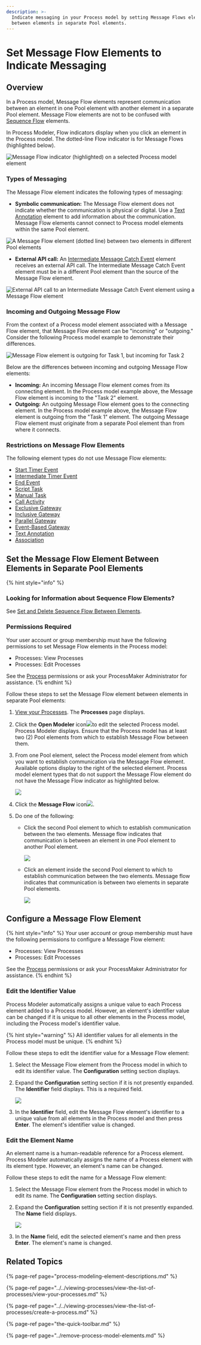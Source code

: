```yaml
---
description: >-
  Indicate messaging in your Process model by setting Message Flows elements
  between elements in separate Pool elements.
---
```


# Set Message Flow Elements to Indicate Messaging

## Overview

In a Process model, Message Flow elements represent communication between an element in one Pool element with another element in a separate Pool element. Message Flow elements are not to be confused with [Sequence Flow](process-modeling-element-descriptions.md#sequence-flow) elements.

In Process Modeler, Flow indicators display when you click an element in the Process model. The dotted-line Flow indicator is for Message Flows \(highlighted below\).

![Message Flow indicator \(highlighted\) on a selected Process model element](../../../.gitbook/assets/message-flow-indicator-process-model-processes.png)

### Types of Messaging

The Message Flow element indicates the following types of messaging:

* **Symbolic communication:** The Message Flow element does not indicate whether the communication is physical or digital. Use a [Text Annotation](process-modeling-element-descriptions.md#text-annotation) element to add information about the communication. Message Flow elements cannot connect to Process model elements within the same Pool element.

![A Message Flow element \(dotted line\) between two elements in different Pool elements](../../../.gitbook/assets/message-flow-between-pool-elements-process-model-processes.png)

* **External API call:** An [Intermediate Message Catch Event](process-modeling-element-descriptions.md#intermediate-message-catch-event) element receives an external API call. The Intermediate Message Catch Event element must be in a different Pool element than the source of the Message Flow element.

![External API call to an Intermediate Message Catch Event element using a Message Flow element](../../../.gitbook/assets/message-flow-connecting-to-intermediate-message-catch-event.png)

### Incoming and Outgoing Message Flow

From the context of a Process model element associated with a Message Flow element, that Message Flow element can be "incoming" or "outgoing." Consider the following Process model example to demonstrate their differences.

![Message Flow element is outgoing for Task 1, but incoming for Task 2](../../../.gitbook/assets/message-flow-between-pool-elements-process-model-processes.png)

Below are the differences between incoming and outgoing Message Flow elements:

* **Incoming:** An incoming Message Flow element comes from its connecting element. In the Process model example above, the Message Flow element is incoming to the "Task 2" element.
* **Outgoing:** An outgoing Message Flow element goes to the connecting element. In the Process model example above, the Message Flow element is outgoing from the "Task 1" element. The outgoing Message Flow element must originate from a separate Pool element than from where it connects.

### Restrictions on Message Flow Elements

The following element types do not use Message Flow elements:

* ​[Start Timer Event](process-modeling-element-descriptions.md#start-timer-event)
* [Intermediate Timer Event](process-modeling-element-descriptions.md#intermediate-timer-event)
* [End Event](process-modeling-element-descriptions.md#end-event)
* [Script Task](process-modeling-element-descriptions.md#script-task)
* [Manual Task](process-modeling-element-descriptions.md#manual-task)
* [Call Activity](process-modeling-element-descriptions.md#call-activity)
* [Exclusive Gateway](process-modeling-element-descriptions.md#exclusive-gateway)
* [Inclusive Gateway](process-modeling-element-descriptions.md#inclusive-gateway)
* [Parallel Gateway](process-modeling-element-descriptions.md#parallel-gateway)
* [Event-Based Gateway](process-modeling-element-descriptions.md#event-based-gateway)
* [Text Annotation](process-modeling-element-descriptions.md#text-annotation)
* [Association](process-modeling-element-descriptions.md#association)

## Set the Message Flow Element Between Elements in Separate Pool Elements

{% hint style="info" %}
### Looking for Information about Sequence Flow Elements?

See [Set and Delete Sequence Flow Between Elements](the-quick-toolbar.md).

### Permissions Required

Your user account or group membership must have the following permissions to set Message Flow elements in the Process model:

* Processes: View Processes
* Processes: Edit Processes

See the [Process](../../../processmaker-administration/permission-descriptions-for-users-and-groups.md#processes) permissions or ask your ProcessMaker Administrator for assistance.
{% endhint %}

Follow these steps to set the Message Flow element between elements in separate Pool elements:

1. ​[View your Processes](../../viewing-processes/view-the-list-of-processes/view-your-processes.md#view-all-processes). The **Processes** page displays.
2. Click the **Open Modeler** icon![](../../../.gitbook/assets/open-modeler-edit-icon-processes-page-processes.png)to edit the selected Process model. Process Modeler displays. Ensure that the Process model has at least two \(2\) Pool elements from which to establish Message Flow between them.
3. From one Pool element, select the Process model element from which you want to establish communication via the Message Flow element. Available options display to the right of the selected element. Process model element types that do not support the Message Flow element do not have the Message Flow indicator as highlighted below.  

   ![](../../../.gitbook/assets/message-flow-indicator-process-model-processes.png)

4. Click the **Message Flow** icon![](../../../.gitbook/assets/message-flow-icon-process-modeler-processes.png).
5. Do one of the following:
   * Click the second Pool element to which to establish communication between the two elements. Message flow indicates that communication is between an element in one Pool element to another Pool element.  

     ![](../../../.gitbook/assets/message-flow-to-pool-element-process-modeler-processes.png)

   * Click an element inside the second Pool element to which to establish communication between the two elements. Message flow indicates that communication is between two elements in separate Pool elements.  

     ![](../../../.gitbook/assets/message-flow-between-pool-elements-process-model-processes.png)

## Configure a Message Flow Element

{% hint style="info" %}
Your user account or group membership must have the following permissions to configure a Message Flow element:

* Processes: View Processes
* Processes: Edit Processes

See the [Process](../../../processmaker-administration/permission-descriptions-for-users-and-groups.md#processes) permissions or ask your ProcessMaker Administrator for assistance.
{% endhint %}

### Edit the Identifier Value

Process Modeler automatically assigns a unique value to each Process element added to a Process model. However, an element's identifier value can be changed if it is unique to all other elements in the Process model, including the Process model's identifier value.

{% hint style="warning" %}
All identifier values for all elements in the Process model must be unique.
{% endhint %}

Follow these steps to edit the identifier value for a Message Flow element:

1. Select the Message Flow element from the Process model in which to edit its identifier value. The **Configuration** setting section displays.
2. Expand the **Configuration** setting section if it is not presently expanded. The **Identifier** field displays. This is a required field.  

   ![](../../../.gitbook/assets/message-flow-configuration-identifier-name-process-modeler-processes.png)

3. In the **Identifier** field, edit the Message Flow element's identifier to a unique value from all elements in the Process model and then press **Enter**. The element's identifier value is changed.

### Edit the Element Name

An element name is a human-readable reference for a Process element. Process Modeler automatically assigns the name of a Process element with its element type. However, an element's name can be changed.

Follow these steps to edit the name for a Message Flow element:

1. Select the Message Flow element from the Process model in which to edit its name. The **Configuration** setting section displays.
2. Expand the **Configuration** setting section if it is not presently expanded. The **Name** field displays.  

   ![](../../../.gitbook/assets/message-flow-configuration-name-process-modeler-processes.png)

3. In the **Name** field, edit the selected element's name and then press **Enter**. The element's name is changed.

## Related Topics

{% page-ref page="process-modeling-element-descriptions.md" %}

{% page-ref page="../../viewing-processes/view-the-list-of-processes/view-your-processes.md" %}

{% page-ref page="../../viewing-processes/view-the-list-of-processes/create-a-process.md" %}

{% page-ref page="the-quick-toolbar.md" %}

{% page-ref page="../remove-process-model-elements.md" %}

